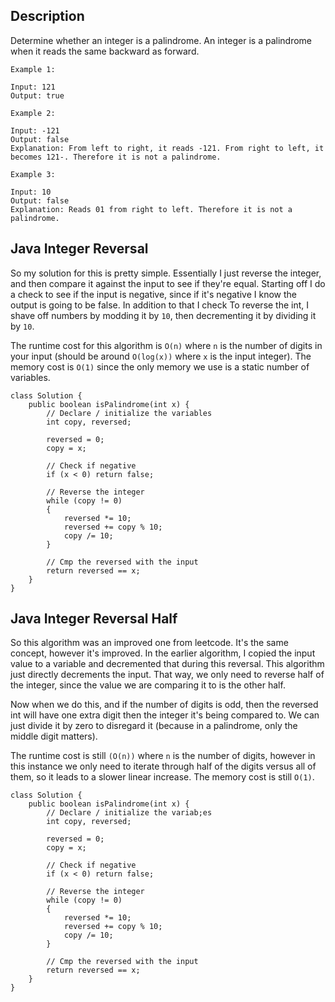 ## Description

Determine whether an integer is a palindrome. An integer is a palindrome when it reads the same backward as forward.

```
Example 1:

Input: 121
Output: true

Example 2:

Input: -121
Output: false
Explanation: From left to right, it reads -121. From right to left, it becomes 121-. Therefore it is not a palindrome.

Example 3:

Input: 10
Output: false
Explanation: Reads 01 from right to left. Therefore it is not a palindrome.
```

## Java Integer Reversal

So my solution for this is pretty simple. Essentially I just reverse the integer, and then compare it against the input to see if they're equal. Starting off I do a check to see if the input is negative, since if it's negative I know the output is going to be false. In addition to that I check  To reverse the int, I shave off numbers by modding it by `10`, then decrementing it by dividing it by `10`.


The runtime cost for this algorithm is `O(n)` where `n` is the number of digits in your input (should be around `O(log(x))` where `x` is the input integer). The memory cost is `O(1)` since the only memory we use is a static number of variables.

```
class Solution {
    public boolean isPalindrome(int x) {
        // Declare / initialize the variables
        int copy, reversed;
        
        reversed = 0;
        copy = x;
        
        // Check if negative
        if (x < 0) return false;
        
        // Reverse the integer
        while (copy != 0)
        {
            reversed *= 10;
            reversed += copy % 10;
            copy /= 10;
        }

        // Cmp the reversed with the input
        return reversed == x;
    }
}
```

## Java Integer Reversal Half

So this algorithm was an improved one from leetcode. It's the same concept, however it's improved. In the earlier algorithm, I copied the input value to a variable and decremented that during this reversal. This algorithm just directly decrements the input. That way, we only need to reverse half of the integer, since the value we are comparing it to is the other half.

Now when we do this, and if the number of digits is odd, then the reversed int will have one extra digit then the integer it's being compared to. We can just divide it by zero to disregard it (because in a palindrome, only the middle digit matters).

The runtime cost is still `(O(n))` where `n` is the number of digits, however in this instance we only need to iterate through half of the digits versus all of them, so it leads to a slower linear increase. The memory cost is still `O(1)`.

```
class Solution {
    public boolean isPalindrome(int x) {
        // Declare / initialize the variab;es
        int copy, reversed;
        
        reversed = 0;
        copy = x;
        
        // Check if negative
        if (x < 0) return false;
        
        // Reverse the integer
        while (copy != 0)
        {
            reversed *= 10;
            reversed += copy % 10;
            copy /= 10;
        }

        // Cmp the reversed with the input
        return reversed == x;
    }
}
```